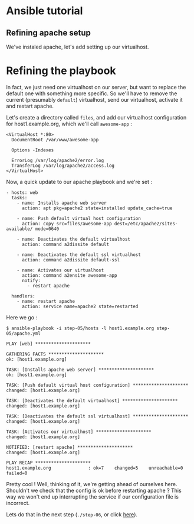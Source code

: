 Ansible tutorial
================

Refining apache setup
---------------------

We've instaled apache, let's add setting up our virtualhost.

# Refining the playbook

In fact, we just need one virtualhost on our server, but want to replace the
default one with something more specific.
So we'll have to remove the current (presumably `default`) virtualhost, send our 
virtualhost, activate it and restart apache.

Let's create a directory called `files`, and add our virtualhost configuration
for host1.example.org, which we'll call `awesome-app` :

    <VirtualHost *:80>
      DocumentRoot /var/www/awesome-app

      Options -Indexes

      ErrorLog /var/log/apache2/error.log
      TransferLog /var/log/apache2/access.log
    </VirtualHost>

Now, a quick update to our apache playbook and we're set :

    - hosts: web
      tasks:
        - name: Installs apache web server
          action: apt pkg=apache2 state=installed update_cache=true

        - name: Push default virtual host configuration
          action: copy src=files/awesome-app dest=/etc/apache2/sites-available/ mode=0640 

        - name: Deactivates the default virtualhost
          action: command a2dissite default

        - name: Deactivates the default ssl virtualhost
          action: command a2dissite default-ssl

        - name: Activates our virtualhost
          action: command a2ensite awesome-app
          notify:
            - restart apache

      handlers:
        - name: restart apache
          action: service name=apache2 state=restarted

Here we go :

    $ ansible-playbook -i step-05/hosts -l host1.example.org step-05/apache.yml

    PLAY [web] ********************* 

    GATHERING FACTS ********************* 
    ok: [host1.example.org]

    TASK: [Installs apache web server] ********************* 
    ok: [host1.example.org]

    TASK: [Push default virtual host configuration] ********************* 
    changed: [host1.example.org]

    TASK: [Deactivates the default virtualhost] ********************* 
    changed: [host1.example.org]

    TASK: [Deactivates the default ssl virtualhost] ********************* 
    changed: [host1.example.org]

    TASK: [Activates our virtualhost] ********************* 
    changed: [host1.example.org]

    NOTIFIED: [restart apache] ********************* 
    changed: [host1.example.org]

    PLAY RECAP ********************* 
    host1.example.org              : ok=7    changed=5    unreachable=0    failed=0    

Pretty cool ! Well, thinking of it, we're getting ahead of ourselves here. Shouldn't 
we check that the config is ok before restarting apache ? This way we won't end up 
interrupting the service if our configuration file is incorrect.

Lets do that in the next step (`./step-06`, or click
[here](https://github.com/leucos/ansible-tuto/tree/master/step-06)).

